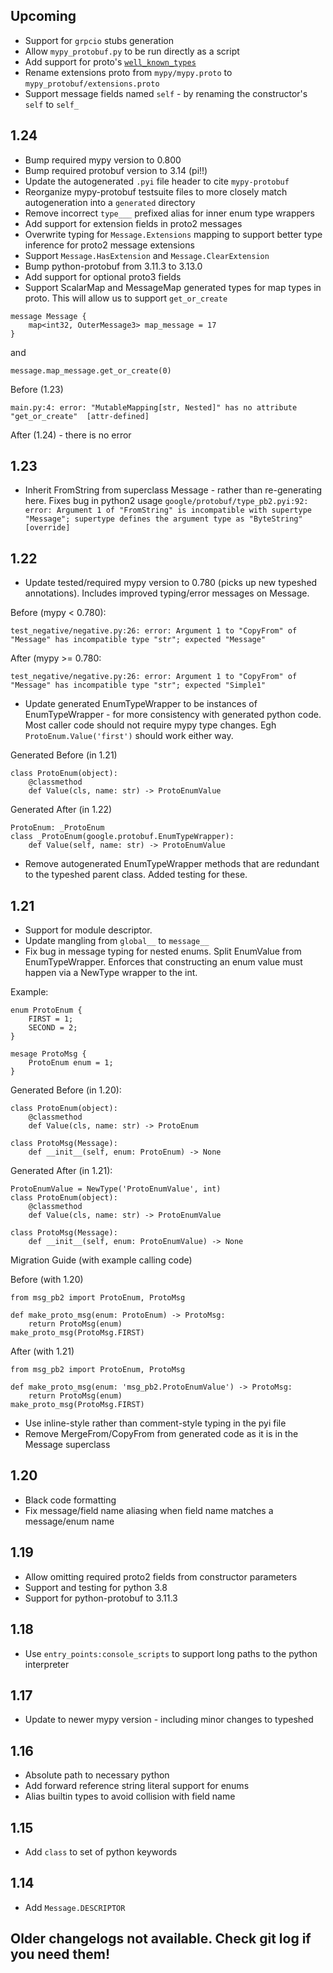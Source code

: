 ## Upcoming

- Support for `grpcio` stubs generation
- Allow `mypy_protobuf.py` to be run directly as a script
- Add support for proto's [`well_known_types`](https://developers.google.com/protocol-buffers/docs/reference/python-generated#wkt)
- Rename extensions proto from `mypy/mypy.proto` to `mypy_protobuf/extensions.proto`
- Support message fields named `self` - by renaming the constructor's `self` to `self_`

## 1.24

- Bump required mypy version to 0.800
- Bump required protobuf version to 3.14 (pi!!)
- Update the autogenerated `.pyi` file header to cite `mypy-protobuf`
- Reorganize mypy-protobuf testsuite files to more closely match autogeneration into a `generated` directory
- Remove incorrect `type___` prefixed alias for inner enum type wrappers
- Add support for extension fields in proto2 messages
- Overwrite typing for `Message.Extensions` mapping to support better type inference for proto2 message extensions
- Support `Message.HasExtension` and `Message.ClearExtension`
- Bump python-protobuf from 3.11.3 to 3.13.0
- Add support for optional proto3 fields
- Support ScalarMap and MessageMap generated types for map types in proto.  This will allow us to support `get_or_create`

```
message Message {
    map<int32, OuterMessage3> map_message = 17
}
```
and
```
message.map_message.get_or_create(0)
```

Before (1.23)
```
main.py:4: error: "MutableMapping[str, Nested]" has no attribute "get_or_create"  [attr-defined]
```
After (1.24) - there is no error

## 1.23

- Inherit FromString from superclass Message - rather than re-generating here. Fixes bug
in python2 usage `google/protobuf/type_pb2.pyi:92: error: Argument 1 of "FromString" is incompatible with supertype "Message"; supertype defines the argument type as "ByteString"  [override]`

## 1.22

- Update tested/required mypy version to 0.780 (picks up new typeshed annotations). Includes improved typing/error messages on Message.

Before (mypy < 0.780):
```
test_negative/negative.py:26: error: Argument 1 to "CopyFrom" of "Message" has incompatible type "str"; expected "Message"
```
After (mypy >= 0.780:
```
test_negative/negative.py:26: error: Argument 1 to "CopyFrom" of "Message" has incompatible type "str"; expected "Simple1"
```
- Update generated EnumTypeWrapper to be instances of EnumTypeWrapper - for more consistency
with generated python code. Most caller code should not require mypy type changes. Egh
`ProtoEnum.Value('first')` should work either way.

Generated Before (in 1.21)
```
class ProtoEnum(object):
    @classmethod
    def Value(cls, name: str) -> ProtoEnumValue
```

Generated After (in 1.22)
```
ProtoEnum: _ProtoEnum
class _ProtoEnum(google.protobuf.EnumTypeWrapper):
    def Value(self, name: str) -> ProtoEnumValue
```
- Remove autogenerated EnumTypeWrapper methods that are redundant to the typeshed parent class. Added testing for these.

## 1.21

- Support for module descriptor.
- Update mangling from `global__` to `message__`
- Fix bug in message typing for nested enums. Split EnumValue from EnumTypeWrapper. Enforces that constructing
an enum value must happen via a NewType wrapper to the int.

Example:
```
enum ProtoEnum {
    FIRST = 1;
    SECOND = 2;
}

mesage ProtoMsg {
    ProtoEnum enum = 1;
}
```
Generated Before (in 1.20):
```
class ProtoEnum(object):
    @classmethod
    def Value(cls, name: str) -> ProtoEnum

class ProtoMsg(Message):
    def __init__(self, enum: ProtoEnum) -> None
```
Generated After (in 1.21):
```
ProtoEnumValue = NewType('ProtoEnumValue', int)
class ProtoEnum(object):
    @classmethod
    def Value(cls, name: str) -> ProtoEnumValue

class ProtoMsg(Message):
    def __init__(self, enum: ProtoEnumValue) -> None
```
Migration Guide (with example calling code)

Before (with 1.20)
```
from msg_pb2 import ProtoEnum, ProtoMsg

def make_proto_msg(enum: ProtoEnum) -> ProtoMsg:
    return ProtoMsg(enum)
make_proto_msg(ProtoMsg.FIRST)
```
After (with 1.21)
```
from msg_pb2 import ProtoEnum, ProtoMsg

def make_proto_msg(enum: 'msg_pb2.ProtoEnumValue') -> ProtoMsg:
    return ProtoMsg(enum)
make_proto_msg(ProtoMsg.FIRST)
```

- Use inline-style rather than comment-style typing in the pyi file
- Remove MergeFrom/CopyFrom from generated code as it is in the Message superclass

## 1.20

- Black code formatting
- Fix message/field name aliasing when field name matches a message/enum name

## 1.19

- Allow omitting required proto2 fields from constructor parameters
- Support and testing for python 3.8
- Support for python-protobuf to 3.11.3

## 1.18

- Use `entry_points:console_scripts` to support long paths to the python interpreter

## 1.17

- Update to newer mypy version - including minor changes to typeshed

## 1.16

- Absolute path to necessary python
- Add forward reference string literal support for enums
- Alias builtin types to avoid collision with field name

## 1.15

- Add `class` to set of python keywords

## 1.14

- Add `Message.DESCRIPTOR`


## Older changelogs not available. Check git log if you need them!
